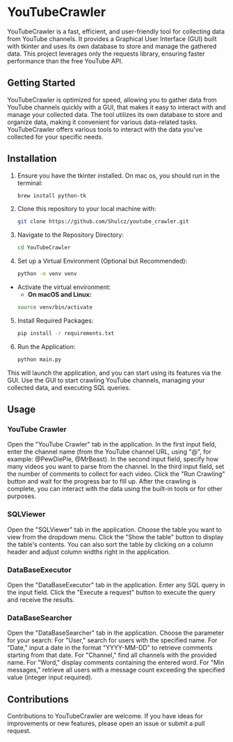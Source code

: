 # YouTubeCrawler

YouTubeCrawler is a fast, efficient, and user-friendly tool for collecting data from YouTube channels. It provides a Graphical User Interface (GUI) built with tkinter and uses its own database to store and manage the gathered data. This project leverages only the requests library, ensuring faster performance than the free YouTube API.

## Getting Started
YouTubeCrawler is optimized for speed, allowing you to gather data from YouTube channels quickly with a GUI, that makes it easy to interact with and manage your collected data. The tool utilizes its own database to store and organize data, making it convenient for various data-related tasks. YouTubeCrawler offers various tools to interact with the data you've collected for your specific needs.

## Installation
1. Ensure you have the tkinter installed. On mac os, you should run in the terminal:
   ```sh
   brew install python-tk
   ```
2. Clone this repository to your local machine with:
   ```sh
   git clone https://github.com/Shulcz/youtube_crawler.git
   ```
3. Navigate to the Repository Directory:
   ```sh
   cd YouTubeCrawler
   ```
4. Set up a Virtual Environment (Optional but Recommended):
   ```sh
   python -m venv venv
   ```
 - Activate the virtual environment:
   - **On macOS and Linux:**
   ```sh
   source venv/bin/activate
   ```
5. Install Required Packages:
   ```sh
   pip install -r requirements.txt
   ```
6. Run the Application:
   ```sh
   python main.py
   ```
This will launch the application, and you can start using its features via the GUI. Use the GUI to start crawling YouTube channels, managing your collected data, and executing SQL queries.

## Usage
### YouTube Crawler
Open the "YouTube Crawler" tab in the application.
In the first input field, enter the channel name (from the YouTube channel URL, using "@", for example: @PewDiePie, @MrBeast).
In the second input field, specify how many videos you want to parse from the channel.
In the third input field, set the number of comments to collect for each video.
Click the "Run Crawling" button and wait for the progress bar to fill up.
After the crawling is complete, you can interact with the data using the built-in tools or for other purposes.

### SQLViewer
Open the "SQLViewer" tab in the application.
Choose the table you want to view from the dropdown menu.
Click the "Show the table" button to display the table's contents.
You can also sort the table by clicking on a column header and adjust column widths right in the application.

### DataBaseExecutor
Open the "DataBaseExecutor" tab in the application.
Enter any SQL query in the input field.
Click the "Execute a request" button to execute the query and receive the results.

### DataBaseSearcher
Open the "DataBaseSearcher" tab in the application.
Choose the parameter for your search:
For "User," search for users with the specified name.
For "Date," input a date in the format "YYYY-MM-DD" to retrieve comments starting from that date.
For "Channel," find all channels with the provided name.
For "Word," display comments containing the entered word.
For "Min messages," retrieve all users with a message count exceeding the specified value (integer input required).

## Contributions
Contributions to YouTubeCrawler are welcome. If you have ideas for improvements or new features, please open an issue or submit a pull request.

